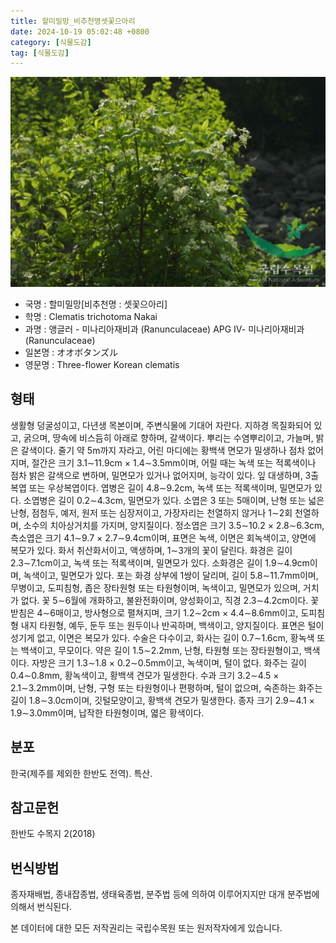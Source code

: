 ```yaml
---
title: 할미밀망_비추천명셋꽃으아리
date: 2024-10-19 05:02:48 +0800
category: [식물도감]
tag: [식물도감]
---
```




![할미밀망[비추천명 : 셋꽃으아리]](/assets/img/fileUpload/plants/basic/Ranunculaceae/Clematis/6786/1_th2.JPG)
- 국명 : 할미밀망[비추천명 : 셋꽃으아리]
- 학명 : Clematis trichotoma Nakai
- 과명 : 앵글러 - 미나리아재비과 (Ranunculaceae) APG Ⅳ- 미나리아재비과 (Ranunculaceae)
- 일본명 : オオボタンズル
- 영문명 : Three-flower Korean clematis


## 형태
생활형 덩굴성이고, 다년생 목본이며, 주변식물에 기대어 자란다. 지하경 목질화되어 있고, 굵으며, 땅속에 비스듬히 아래로 향하며, 갈색이다. 뿌리는 수염뿌리이고, 가늘며, 밝은 갈색이다. 줄기 약 5m까지 자라고, 어린 마디에는 황백색 면모가 밀생하나 점차 없어지며, 절간은 크기 3.1∼11.9cm × 1.4∼3.5mm이며, 어릴 때는 녹색 또는 적록색이나 점차 밝은 갈색으로 변하며, 밀면모가 있거나 없어지며, 능각이 있다. 잎 대생하며, 3출복엽 또는 우상복엽이다. 엽병은 길이 4.8∼9.2cm, 녹색 또는 적록색이며, 밀면모가 있다. 소엽병은 길이 0.2∼4.3cm, 밀면모가 있다. 소엽은 3 또는 5매이며, 난형 또는 넓은 난형, 점첨두, 예저, 원저 또는 심장저이고, 가장자리는 천열하지 않거나 1∼2회 천열하며, 소수의 치아상거치를 가지며, 양지질이다. 정소엽은 크기 3.5∼10.2 × 2.8∼6.3cm, 측소엽은 크기 4.1∼9.7 × 2.7∼9.4cm이며, 표면은 녹색, 이면은 회녹색이고, 양면에 복모가 있다. 화서 취산화서이고, 액생하며, 1∼3개의 꽃이 달린다. 화경은 길이 2.3∼7.1cm이고, 녹색 또는 적록색이며, 밀면모가 있다. 소화경은 길이 1.9∼4.9cm이며, 녹색이고, 밀면모가 있다. 포는 화경 상부에 1쌍이 달리며, 길이 5.8∼11.7mm이며, 무병이고, 도피침형, 좁은 장타원형 또는 타원형이며, 녹색이고, 밀면모가 있으며, 거치가 없다. 꽃 5∼6월에 개화하고, 불완전화이며, 양성화이고, 직경 2.3∼4.2cm이다. 꽃받침은 4∼6매이고, 방사형으로 펼쳐지며, 크기 1.2∼2cm × 4.4∼8.6mm이고, 도피침형 내지 타원형, 예두, 둔두 또는 원두이나 반곡하며, 백색이고, 양지질이다. 표면은 털이 성기게 없고, 이면은 복모가 있다. 수술은 다수이고, 화사는 길이 0.7∼1.6cm, 황녹색 또는 백색이고, 무모이다. 약은 길이 1.5∼2.2mm, 난형, 타원형 또는 장타원형이고, 백색이다. 자방은 크기 1.3∼1.8 × 0.2∼0.5mm이고, 녹색이며, 털이 없다. 화주는 길이 0.4∼0.8mm, 황녹색이고, 황백색 견모가 밀생한다. 수과 크기 3.2∼4.5 × 2.1∼3.2mm이며, 난형, 구형 또는 타원형이나 편평하며, 털이 없으며, 숙존하는 화주는 길이 1.8∼3.0cm이며, 깃털모양이고, 황백색 견모가 밀생한다. 종자 크기 2.9∼4.1 × 1.9∼3.0mm이며, 납작한 타원형이며, 엷은 황색이다.
## 분포
한국(제주를 제외한 한반도 전역). 특산.
## 참고문헌
한반도 수목지 2(2018)
## 번식방법
종자재배법, 종내잡종법, 생태육종법, 분주법 등에 의하여 이루어지지만 대개 분주법에 의해서 번식된다.






본 데이터에 대한 모든 저작권리는 국립수목원 또는 원저작자에게 있습니다.
